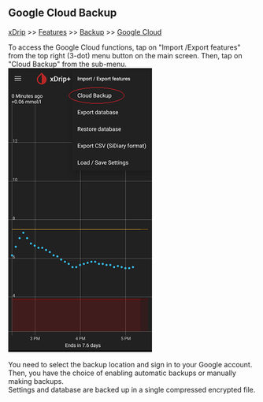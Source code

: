 ## Google Cloud Backup
[xDrip](../README.md) >> [Features](./Features_page) >> [Backup](./Backup) >> [Google Cloud](./GoogleCloud)
  
To access the Google Cloud functions, tap on "Import /Export features" from the top right (3-dot) menu button on the main screen.  Then, tap on "Cloud Backup" from the sub-menu.  
![](./images/GCloudBackup.png)  
  
You need to select the backup location and sign in to your Google account.  
Then, you have the choice of enabling automatic backups or manually making backups.  
Settings and database are backed up in a single compressed encrypted file.  
